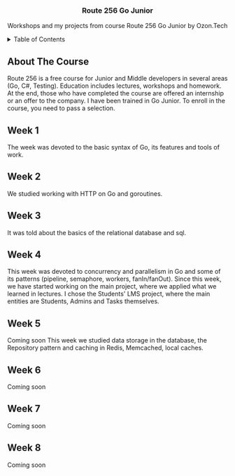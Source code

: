 
<div align="center">
  <h3 align="center">Route 256 Go Junior</h3>

  <p align="center">
    Workshops and my projects from course Route 256 Go Junior by Ozon.Tech 
  </p>
</div>



<!-- TABLE OF CONTENTS -->
<details>
  <summary>Table of Contents</summary>
  <ol>
    <li>
      <a href="#about-the-course">About the course</a>
    </li>
    <li>
      <a href="#projects">Weeks 1-8</a>
      <ul>
        <li><a href="#week-1">Week 1</a></li>
        <li><a href="#week-2">Week 2</a></li>
        <li><a href="#week-3">Week 3</a></li>
        <li><a href="#week-4">Week 4</a></li>
        <li><a href="#week-5">Week 5</a></li>
        <li><a href="#week-6">Week 6</a></li>
        <li><a href="#week-7">Week 7</a></li>
        <li><a href="#week-8">Week 8</a></li>
      </ul>
    </li>
    <li><a href="#roadmap">Roadmap</a></li>
    <li><a href="#acknowledgments">Acknowledgments</a></li>
  </ol>
</details>



<!-- ABOUT THE PROJECT -->
## About The Course
Route 256 is a free course for Junior and Middle developers in several areas (Go, C#, Testing).
Education includes lectures, workshops and homework.
At the end, those who have completed the course are offered an internship or an offer to the company. I have been trained in Go Junior. To enroll in the course, you need to pass a selection.

## Week 1
The week was devoted to the basic syntax of Go, its features and tools of work.

## Week 2
We studied working with HTTP on Go and goroutines.

## Week 3
It was told about the basics of the relational database and sql.

## Week 4
This week was devoted to concurrency and parallelism in Go and some of its patterns (pipeline, semaphore, workers, fanIn/fanOut).
Since this week, we have started working on the main project, where we applied what we learned in lectures.
I chose the Students' LMS project, where the main entities are Students, Admins and Tasks themselves.

## Week 5
Coming soon
This week we studied data storage in the database, the Repository pattern and caching in Redis, Memcached, local caches.

## Week 6
Coming soon

## Week 7
Coming soon

## Week 8
Coming soon


